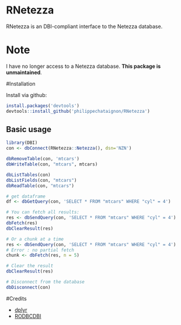 #  RNetezza

RNetezza is an DBI-compliant interface to the Netezza database. 

# Note

I have no longer access to a Netezza database. **This package is unmaintained**.

#Installation

Install via github:

```R
install.packages('devtools')
devtools::install_github('philippechataignon/RNetezza')
```
## Basic usage

```R
library(DBI)
con <- dbConnect(RNetezza::Netezza(), dsn='NZN')

dbRemoveTable(con, 'mtcars')
dbWriteTable(con, "mtcars", mtcars)

dbListTables(con)
dbListFields(con, "mtcars")
dbReadTable(con, "mtcars")

# get dataframe
df <- dbGetQuery(con, 'SELECT * FROM "mtcars" WHERE "cyl" = 4')

# You can fetch all results:
res <- dbSendQuery(con, 'SELECT * FROM "mtcars" WHERE "cyl" = 4')
dbFetch(res)
dbClearResult(res)

# Or a chunk at a time
res <- dbSendQuery(con, 'SELECT * FROM "mtcars" WHERE "cyl" = 4')
# Error : no partial fetch
chunk <- dbFetch(res, n = 5)

# Clear the result
dbClearResult(res)

# Disconnect from the database
dbDisconnect(con)
```

#Credits

* [dplyr](https://github.com/hadley/dplyr)
* [RODBCDBI](https://github.com/teramonagi/RODBCDBI)
